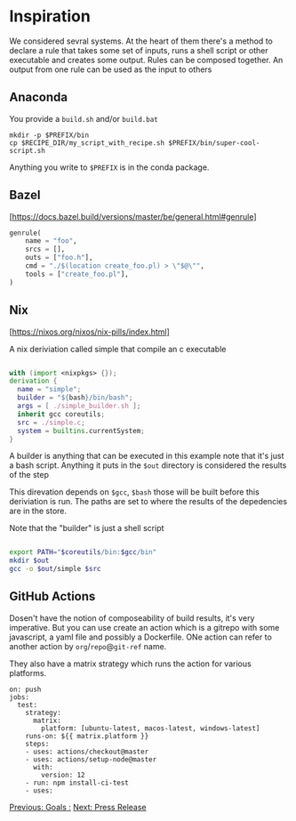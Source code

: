 # Inspiration

We considered sevral systems. At the heart of them there's a method to declare a rule that takes
some set of inputs, runs a shell script or other executable and creates some output. Rules can
be composed together. An output from one rule can be used as the input to others



## Anaconda
You provide a `build.sh` and/or `build.bat`

```
mkdir -p $PREFIX/bin
cp $RECIPE_DIR/my_script_with_recipe.sh $PREFIX/bin/super-cool-script.sh
```

Anything you write to `$PREFIX` is in the conda package.

## Bazel
[https://docs.bazel.build/versions/master/be/general.html#genrule]

```python
genrule(
    name = "foo",
    srcs = [],
    outs = ["foo.h"],
    cmd = "./$(location create_foo.pl) > \"$@\"",
    tools = ["create_foo.pl"],
)
```


## Nix
[https://nixos.org/nixos/nix-pills/index.html]


A nix deriviation called simple that compile an c executable
```nix

with (import <nixpkgs> {});
derivation {
  name = "simple";
  builder = "${bash}/bin/bash";
  args = [ ./simple_builder.sh ];
  inherit gcc coreutils;
  src = ./simple.c;
  system = builtins.currentSystem;
}
```

A builder is anything that can be executed in this example note that it's just 
a bash script. Anything it puts in the `$out` directory is considered the results of the step

This direvation depends on `$gcc`, `$bash` those will be built before this deriviation is run. The paths
are  set  to where the results of the depedencies are in the store.


Note that the "builder" is just a shell script

```bash

export PATH="$coreutils/bin:$gcc/bin"
mkdir $out
gcc -o $out/simple $src
```

## GitHub Actions

Dosen't have the notion of composeability of build results, it's very imperative.  But you can use create an action
which is a gitrepo with some javascript, a yaml file  and possibly a Dockerfile. ONe action can refer to another
action by `org`/`repo`@`git-ref` name.

They also have a matrix strategy which runs the action for various platforms.

```
on: push
jobs:
  test:
    strategy:
      matrix:
        platform: [ubuntu-latest, macos-latest, windows-latest]
    runs-on: ${{ matrix.platform }}
    steps:
    - uses: actions/checkout@master
    - uses: actions/setup-node@master
      with:
        version: 12
    - run: npm install-ci-test
    - uses:
 ```




[Previous: Goals :](prior-art.md) 
[Next: Press Release](press-release.md) 
